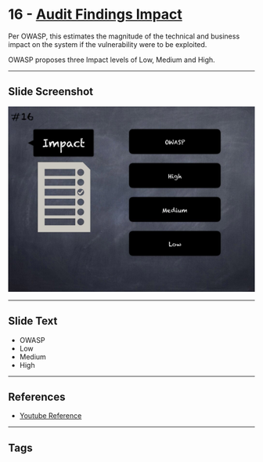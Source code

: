 
# 16 - [Audit Findings Impact](./Audit%20Findings%20Impact.md)

Per OWASP, this estimates the magnitude of the technical and business impact on the system if the vulnerability were to be exploited. 

OWASP proposes three Impact levels of Low, Medium and High.
___
## Slide Screenshot
![016.jpg](../../images/6.%20Audit%20Techniques%20and%20Tools%20101/016.jpg)
___
## Slide Text
- OWASP
- Low
- Medium
- High
___
## References
- [Youtube Reference](https://youtu.be/M0C7z3TE5Go?t=1513)
___
## Tags
